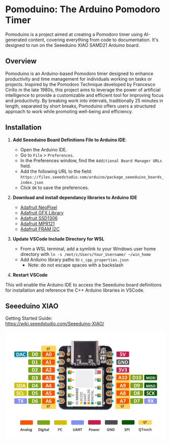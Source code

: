 # Pomoduino: The Arduino Pomodoro Timer

Pomoduino is a project aimed at creating a Pomodoro timer using AI-generated content, covering everything from code to documentation. It's designed to run on the Seeeduino XIAO SAMD21 Arduino board.

## Overview

Pomoduino is an Arduino-based Pomodoro timer designed to enhance productivity and time management for individuals working on tasks or projects. Inspired by the Pomodoro Technique developed by Francesco Cirillo in the late 1980s, this project aims to leverage the power of artificial intelligence to provide a customizable and efficient tool for improving focus and productivity. By breaking work into intervals, traditionally 25 minutes in length, separated by short breaks, Pomoduino offers users a structured approach to work while promoting well-being and efficiency.

## Installation

1. **Add Seeeduino Board Definitions File to Arduino IDE**:
   - Open the Arduino IDE.
   - Go to `File` > `Preferences`.
   - In the Preferences window, find the `Additional Board Manager URLs` field.
   - Add the following URL to the field: `https://files.seeedstudio.com/arduino/package_seeeduino_boards_index.json`
   - Click `OK` to save the preferences.

1. **Download and install dependancy libraries to Arduino IDE**
   - [Adafruit NeoPixel](https://github.com/adafruit/Adafruit_NeoPixel)
   - [Adafruit GFX Library](https://github.com/adafruit/Adafruit-GFX-Library)
   - [Adafruit SSD1306](https://github.com/adafruit/Adafruit_SSD1306)
   - [Adafruit MPR121](https://github.com/adafruit/Adafruit_MPR121)
   - [Adafruit FRAM I2C](https://github.com/adafruit/Adafruit_FRAM_I2C)

1. **Update VSCode Include Directory for WSL**
   - From a WSL terminal, add a symlink to your Windows user home directory with `ln -s /mnt/c/Users/Your_Username/ ~/win_home`
   - Add Arduino library paths to `c_cpp_properties.json`
      - Note: do not escape spaces with a backslash

1. **Restart VSCode**

This will enable the Arduino IDE to access the Seeeduino board definitions for installation and reference the C++ Arduino libraries in VSCode.

## Seeeduino XIAO

Getting Started Guide:  
https://wiki.seeedstudio.com/Seeeduino-XIAO/

![Seeeduino XIAO Pinouts](./resources/Seeeduino-XIAO-pinout-1.jpg)
